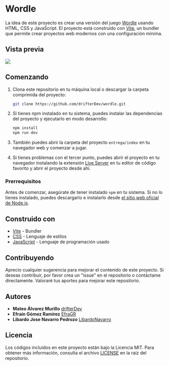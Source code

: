# Wordle

La idea de este proyecto es crear una versión del juego [Wordle](https://lapalabradeldia.com/) usando HTML, CSS y JavaScript. El proyecto está construido con [Vite](https://vitejs.dev/), un bundler que permite crear proyectos web modernos con una configuración mínima.

## Vista previa

<img src="./public/preview.png">

## Comenzando

1. Clona este repositorio en tu máquina local o descargar la carpeta comprimida del proyecto:

   ```bash
   git clone https://github.com/drifterDev/wordle.git
   ```

2. Si tienes npm instalado en tu sistema, puedes instalar las dependencias del proyecto y ejecutarlo en modo desarrollo:

   ```bash
   npm install
   npm run dev
   ```

3. También puedes abrir la carpeta del proyecto `entrega/index` en tu navegador web y comenzar a jugar.

4. Si tienes problemas con el tercer punto, puedes abrir el proyecto en tu navegador instalando la extensión [Live Server](https://marketplace.visualstudio.com/items?itemName=ritwickdey.LiveServer) en tu editor de código favorito y abrir el proyecto desde ahí.

### Prerrequisitos

Antes de comenzar, asegúrate de tener instalado `npm` en tu sistema. Si no lo tienes instalado, puedes descargarlo e instalarlo desde [el sitio web oficial de Node.js](https://nodejs.org/).

## Construido con

- [Vite](https://vitejs.dev/) - Bundler
- [CSS](https://developer.mozilla.org/es/docs/Web/CSS) - Lenguaje de estilos
- [JavaScript](https://developer.mozilla.org/es/docs/Web/JavaScript) - Lenguaje de programación usado

## Contribuyendo

Aprecio cualquier sugerencia para mejorar el contenido de este proyecto. Si deseas contribuir, por favor crea un "issue" en el repositorio o contáctame directamente. Valoraré tus aportes para mejorar este repositorio.

## Autores

- **Mateo Álvarez Murillo** [drifterDev](https://github.com/drifterDev)
- **Efraín Gómez Ramírez** [EfraGR](https://github.com/EfraGR)
- **Libardo Jose Navarro Pedrozo** [LibardoNavarro](https://github.com/LibardoNavarro)

## Licencia

Los códigos incluidos en este proyecto están bajo la Licencia MIT. Para obtener más información, consulta el archivo [LICENSE](LICENSE) en la raíz del repositorio.
